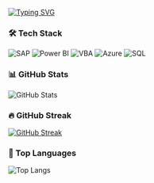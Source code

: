 [![Typing SVG](https://readme-typing-svg.demolab.com?font=Fira+Code&pause=1000&color=0E91F3&width=435&lines=Hi+there%2C+I'm+Pessi!;Jack+of+All+Trades+%E2%80%A2+Business-Driven+Coder;SAP+%7C+Power+BI+%7C+Azure+%7C+VBA)](https://git.io/typing-svg)


### 🛠️ Tech Stack

![SAP](https://img.shields.io/badge/SAP-S%2F4HANA-blue?style=flat&logo=sap)
![Power BI](https://img.shields.io/badge/PowerBI-DataGold-yellow?logo=powerbi&style=flat)
![VBA](https://img.shields.io/badge/VBA-MacroMaster-green?style=flat)
![Azure](https://img.shields.io/badge/Azure-Cloud-007FFF?logo=azure-devops&style=flat)
![SQL](https://img.shields.io/badge/SQL-QueryArtist-informational?logo=postgresql)

### 📊 GitHub Stats

![GitHub Stats](https://github-readme-stats.vercel.app/api?username=prasadbrutex&show_icons=true&theme=default)

### 🔥 GitHub Streak

[![GitHub Streak](https://streak-stats.demolab.com?user=prasadbrutex&theme=default)](https://git.io/streak-stats)

### 🧠 Top Languages

![Top Langs](https://github-readme-stats.vercel.app/api/top-langs/?username=prasadbrutex&layout=compact)


